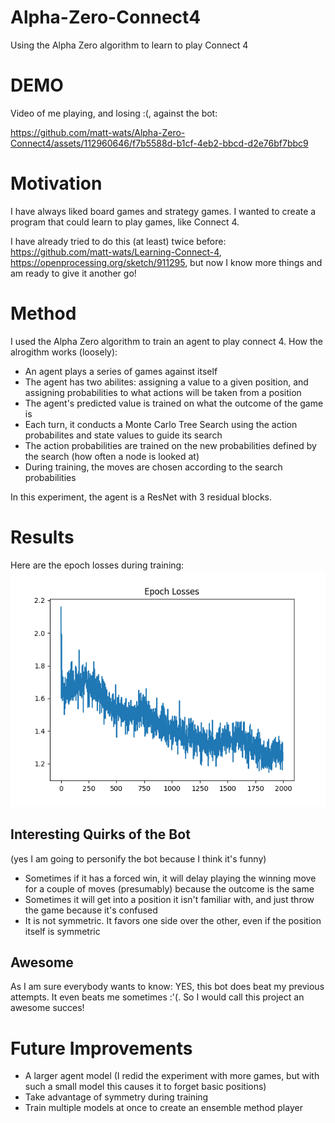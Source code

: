 # Alpha-Zero-Connect4
Using the Alpha Zero algorithm to learn to play Connect 4

# DEMO

Video of me playing, and losing :(, against the bot:

https://github.com/matt-wats/Alpha-Zero-Connect4/assets/112960646/f7b5588d-b1cf-4eb2-bbcd-d2e76bf7bbc9

# Motivation

I have always liked board games and strategy games. 
I wanted to create a program that could learn to play games, like Connect 4.

I have already tried to do this (at least) twice before: https://github.com/matt-wats/Learning-Connect-4, https://openprocessing.org/sketch/911295,
but now I know more things and am ready to give it another go!


# Method

I used the Alpha Zero algorithm to train an agent to play connect 4.
How the alrogithm works (loosely):

- An agent plays a series of games against itself
- The agent has two abilites: assigning a value to a given position, and assigning probabilities to what actions will be taken from a position
- The agent's predicted value is trained on what the outcome of the game is
- Each turn, it conducts a Monte Carlo Tree Search using the action probabilites and state values to guide its search
- The action probabilities are trained on the new probabilities defined by the search (how often a node is looked at)
- During training, the moves are chosen according to the search probabilities

In this experiment, the agent is a ResNet with 3 residual blocks.


# Results

Here are the epoch losses during training:
![Epoch Losses](/images/losses.png "Plot of Losses per Epoch")

## Interesting Quirks of the Bot
(yes I am going to personify the bot because I think it's funny)

- Sometimes if it has a forced win, it will delay playing the winning move for a couple of moves (presumably) because the outcome is the same
- Sometimes it will get into a position it isn't familiar with, and just throw the game because it's confused
- It is not symmetric. It favors one side over the other, even if the position itself is symmetric

## Awesome
As I am sure everybody wants to know: YES, this bot does beat my previous attempts. It even beats me sometimes :'(. So I would call
this project an awesome succes!

# Future Improvements

- A larger agent model (I redid the experiment with more games, but with such a small model this causes it to forget basic positions)
- Take advantage of symmetry during training
- Train multiple models at once to create an ensemble method player
